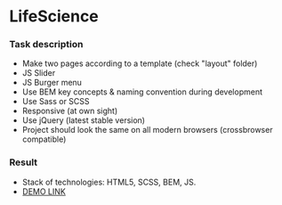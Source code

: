 # LifeScience
### Task description
- Make two pages according to a template (check "layout" folder)
- JS Slider
- JS Burger menu
- Use BEM key concepts & naming convention during development
- Use Sass or SCSS
- Responsive (at own sight)
- Use jQuery (latest stable version)
- Project should look the same on all modern browsers (crossbrowser compatible)
### Result
- Stack of technologies: HTML5, SCSS, BEM, JS.
- [DEMO LINK](https://dmitry-puhliakov.github.io/LifeScience/)